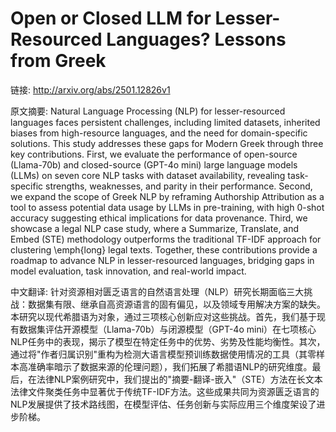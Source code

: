 # Open or Closed LLM for Lesser-Resourced Languages? Lessons from Greek

链接: http://arxiv.org/abs/2501.12826v1

原文摘要:
Natural Language Processing (NLP) for lesser-resourced languages faces
persistent challenges, including limited datasets, inherited biases from
high-resource languages, and the need for domain-specific solutions. This study
addresses these gaps for Modern Greek through three key contributions. First,
we evaluate the performance of open-source (Llama-70b) and closed-source
(GPT-4o mini) large language models (LLMs) on seven core NLP tasks with dataset
availability, revealing task-specific strengths, weaknesses, and parity in
their performance. Second, we expand the scope of Greek NLP by reframing
Authorship Attribution as a tool to assess potential data usage by LLMs in
pre-training, with high 0-shot accuracy suggesting ethical implications for
data provenance. Third, we showcase a legal NLP case study, where a Summarize,
Translate, and Embed (STE) methodology outperforms the traditional TF-IDF
approach for clustering \emph{long} legal texts. Together, these contributions
provide a roadmap to advance NLP in lesser-resourced languages, bridging gaps
in model evaluation, task innovation, and real-world impact.

中文翻译:
针对资源相对匮乏语言的自然语言处理（NLP）研究长期面临三大挑战：数据集有限、继承自高资源语言的固有偏见，以及领域专用解决方案的缺失。本研究以现代希腊语为对象，通过三项核心创新应对这些挑战。首先，我们基于现有数据集评估开源模型（Llama-70b）与闭源模型（GPT-4o mini）在七项核心NLP任务中的表现，揭示了模型在特定任务中的优势、劣势及性能均衡性。其次，通过将"作者归属识别"重构为检测大语言模型预训练数据使用情况的工具（其零样本高准确率暗示了数据来源的伦理问题），我们拓展了希腊语NLP的研究维度。最后，在法律NLP案例研究中，我们提出的"摘要-翻译-嵌入"（STE）方法在长文本法律文件聚类任务中显著优于传统TF-IDF方法。这些成果共同为资源匮乏语言的NLP发展提供了技术路线图，在模型评估、任务创新与实际应用三个维度架设了进步阶梯。  


